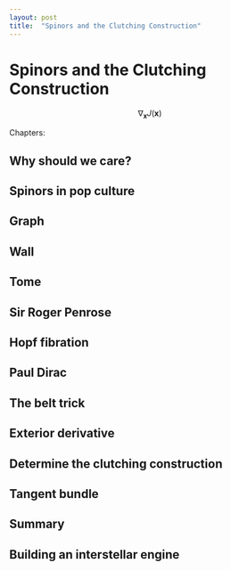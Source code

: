 ```yaml
---
layout: post
title:  "Spinors and the Clutching Construction"
---
```


<script src="https://cdn.mathjax.org/mathjax/latest/MathJax.js?config=TeX-AMS-MML_HTMLorMML" type="text/javascript"></script>

# Spinors and the Clutching Construction

$$ \nabla_\boldsymbol{x} J(\boldsymbol{x}) $$

Chapters:
## Why should we care?
## Spinors in pop culture
## Graph
## Wall
## Tome
## Sir Roger Penrose
## Hopf fibration
## Paul Dirac
## The belt trick
## Exterior derivative
## Determine the clutching construction
## Tangent bundle
## Summary
## Building an interstellar engine
